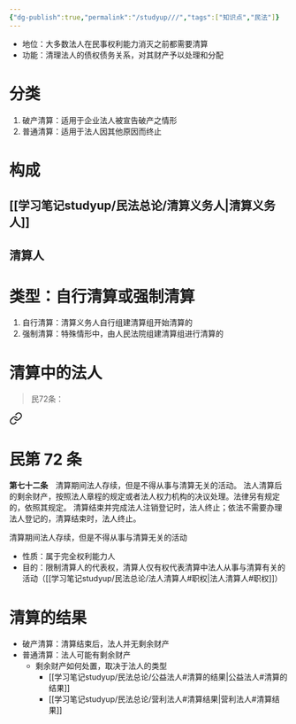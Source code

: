 ```yaml
---
{"dg-publish":true,"permalink":"/studyup///","tags":["知识点","民法"]}
---
```


- 地位：大多数法人在民事权利能力消灭之前都需要清算
- 功能：清理法人的债权债务关系，对其财产予以处理和分配
# 分类
1. 破产清算：适用于企业法人被宣告破产之情形
2. 普通清算：适用于法人因其他原因而终止
# 构成
## [[学习笔记studyup/民法总论/清算义务人\|清算义务人]] 
## 清算人
# 类型：自行清算或强制清算
1. 自行清算：清算义务人自行组建清算组开始清算的
2. 强制清算：特殊情形中，由人民法院组建清算组进行清算的
# 清算中的法人
> 民72条：
<div class="transclusion internal-embed is-loaded"><a class="markdown-embed-link" href="/////#t72" aria-label="Open link"><svg xmlns="http://www.w3.org/2000/svg" width="24" height="24" viewBox="0 0 24 24" fill="none" stroke="currentColor" stroke-width="2" stroke-linecap="round" stroke-linejoin="round" class="svg-icon lucide-link"><path d="M10 13a5 5 0 0 0 7.54.54l3-3a5 5 0 0 0-7.07-7.07l-1.72 1.71"></path><path d="M14 11a5 5 0 0 0-7.54-.54l-3 3a5 5 0 0 0 7.07 7.07l1.71-1.71"></path></svg></a><div class="markdown-embed">

<div class="markdown-embed-title">

# 民第 72 条

</div>


**第七十二条**　清算期间法人存续，但是不得从事与清算无关的活动。
法人清算后的剩余财产，按照法人章程的规定或者法人权力机构的决议处理。法律另有规定的，依照其规定。
清算结束并完成法人注销登记时，法人终止；依法不需要办理法人登记的，清算结束时，法人终止。 

</div></div>


清算期间法人存续，但是不得从事与清算无关的活动
- 性质：属于完全权利能力人
- 目的：限制清算人的代表权，清算人仅有权代表清算中法人从事与清算有关的活动（[[学习笔记studyup/民法总论/法人清算人#职权\|法人清算人#职权]]）
# 清算的结果
- 破产清算：清算结束后，法人并无剩余财产
- 普通清算：法人可能有剩余财产
	- 剩余财产如何处置，取决于法人的类型
		- [[学习笔记studyup/民法总论/公益法人#清算的结果\|公益法人#清算的结果]]
		- [[学习笔记studyup/民法总论/营利法人#清算结果\|营利法人#清算结果]]
